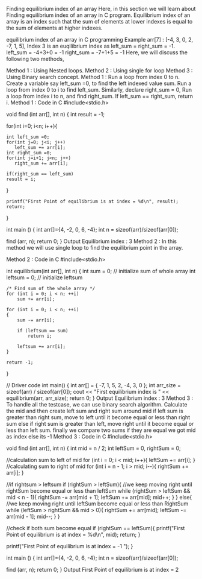Finding equilibrium index of an array 
Here,  in this section we will learn about Finding equilibrium index of an array in C program. Equilibrium index of an array is an index such that the sum of elements at lower indexes is equal to the sum of elements at higher indexes.

equilibrium index of an array in C programming
Example
arr[7] : [-4, 3, 0, 2, -7, 1, 5],
Index 3 is an euqilibrium index as  left_sum =  right_sum = -1.   
left_sum = -4+3+0 = -1
right_sum = -7+1+5 = -1
Here, we will discuss the following two methods,

Method 1 : Using Nested loops.
Method 2 : Using single for loop
Method 3 : Using Binary search concept.
Method 1 :
Run a loop from index 0 to n.
Create a variable say left_sum =0, to find the left indexed value sum.
Run a loop from index 0 to i to find left_sum.
Similarly, declare right_sum = 0,
Run a loop from index i to n, and find right_sum.
If left_sum == right_sum, return i.
Method 1 : Code in C
#include<stdio.h>

void find (int arr[], int n)
{
  int result = -1;
  
  for(int i=0; i<n; i++){
    
    int left_sum =0;
    for(int j=0; j<i; j++)
       left_sum += arr[i];
    int right_sum =0;
    for(int j=i+1; j<n; j++)
       right_sum += arr[i];
    
    if(right_sum == left_sum)
    result = i;
      
  }
  
    printf("First Point of equilibrium is at index = %d\n", result);
    return;
  
}

int main ()
{
  int arr[]={4, -2, 0, 6, -4};
  int n = sizeof(arr)/sizeof(arr[0]);

  find (arr, n);
  return 0;
}
Output
Equilibrium index : 3
Method 2 :
In this method we will use single loop to find the equilibrium point in the array.

Method 2 : Code in C
#include<stdio.h>

int equilibrium(int arr[], int n)
{
    int sum = 0; // initialize sum of whole array
    int leftsum = 0; // initialize leftsum
 
    /* Find sum of the whole array */
    for (int i = 0; i < n; ++i)
        sum += arr[i];
 
    for (int i = 0; i < n; ++i)
    {
        sum -= arr[i]; 
 
        if (leftsum == sum)
            return i;
 
        leftsum += arr[i];
    }
 
    return -1;
}
 
// Driver code
int main()
{
    int arr[] = { -7, 1, 5, 2, -4, 3, 0 };
    int arr_size = sizeof(arr) / sizeof(arr[0]);
    cout << "First equilibrium index is " << equilibrium(arr, arr_size);
    return 0;
}
Output
Equilibrium index : 3
Method 3 :
To handle all the testcase, we can use binary search algorithm.
Calculate the mid and then create left sum and right sum around mid
if left sum is greater than right sum, move to left until it become equal or less than right sum
else if right sum is greater than left, move right until it become equal or less than left sum.
finally we compare two sums if they are equal we got mid as index else its -1
Method 3 : Code in C
#include<stdio.h>

void find (int arr[], int n)
{
  int mid = n / 2;
  int leftSum = 0, rightSum = 0;

  //calculation sum to left of mid
  for (int i = 0; i < mid; i++){ leftSum += arr[i]; } //calculating sum to right of mid
    for (int i = n - 1; i > mid; i--){
    rightSum += arr[i];
  }

  //if rightsum > leftsum
  if (rightSum > leftSum){
    //we keep moving right until rightSum become equal or less than leftSum
    while (rightSum > leftSum && mid < n - 1){ 
        rightSum -= arr[mid + 1]; 
        leftSum += arr[mid]; 
        mid++;
    } 
  } 
  else{ //we keep moving right until leftSum become equal or less than RightSum 
      while (leftSum > rightSum && mid > 0){
	rightSum += arr[mid];
	leftSum -= arr[mid - 1];
	mid--;
    }
  }

  //check if both sum become equal
  if (rightSum == leftSum){
    printf("First Point of equilibrium is at index = %d\n", mid);
    return;
  }

  printf("First Point of equilibrium is at index = -1 ");
}

int main ()
{
  int arr[]={4, -2, 0, 6, -4};
  int n = sizeof(arr)/sizeof(arr[0]);

  find (arr, n);
  return 0;
}
Output
First Point of equilibrium is at index = 2
